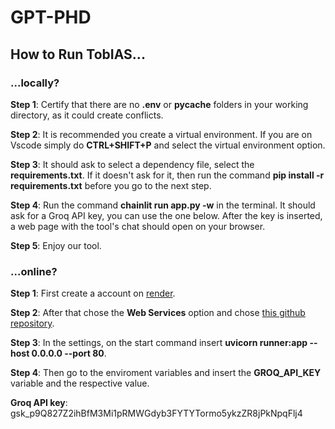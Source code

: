 # GPT-PHD

## **How to Run TobIAS...**

### **...locally?**

**Step 1**: Certify that there are no **.env** or **pycache** folders in your working directory, as it could create conflicts.

**Step 2**: It is recommended you create a virtual environment. If you are on Vscode simply do **CTRL+SHIFT+P** and select the virtual environment option.

**Step 3**: It should ask to select a dependency file, select the **requirements.txt**. If it doesn't ask for it, then run the command  **pip install -r requirements.txt** before you go to the next step.

**Step 4**: Run the command **chainlit run app.py -w** in the terminal. It should ask for a Groq API key, you can use the one below. After the key is inserted, a web page with the tool's chat should open on your browser.

**Step 5**: Enjoy our tool.


### **...online?**

**Step 1**: First create a account on [render](https://render.com/).

**Step 2**: After that chose the **Web Services** option and chose [this github repository](https://github.com/JoaoTML/GPT-PHD).

**Step 3**: In the settings, on the start command insert **uvicorn runner:app --host 0.0.0.0 --port 80**.

**Step 4**: Then go to the enviroment variables and insert the **GROQ_API_KEY** variable and the respective value.

**Groq API key**: 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
